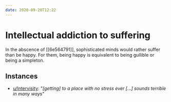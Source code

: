 ```yaml
---
date: 2020-09-20T12:22
---
```


# Intellectual addiction to suffering

In the abscence of [[6e564791]], sophisticated minds would rather suffer than be happy. For them, being happy is equivalent to being gullible or being a simpleton.

## Instances

* [u/Intervisity](https://www.reddit.com/r/TheMotte/comments/ipcm1a/wellness_wednesday_thread_for_september_09_2020/g5i9stb/?context=3): "*[getting] to a place with no stress ever [...] sounds terrible in many ways*"
